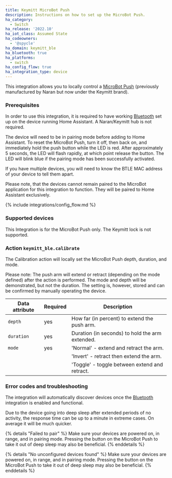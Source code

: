```yaml
---
title: Keymitt MicroBot Push
description: Instructions on how to set up the MicroBot Push.
ha_category:
  - Switch
ha_release: '2022.10'
ha_iot_class: Assumed State
ha_codeowners:
  - '@spycle'
ha_domain: keymitt_ble
ha_bluetooth: true
ha_platforms:
  - switch
ha_config_flow: true
ha_integration_type: device
---
```


This integration allows you to locally control a [MicroBot Push](https://keymitt.com/products/microbot-push) (previously manufactured by Naran but now under the Keymitt brand).

### Prerequisites

In order to use this integration, it is required to have working [Bluetooth](/integrations/bluetooth) set up on the device running Home Assistant. A Naran/Keymitt hub is not required.

The device will need to be in pairing mode before adding to Home Assistant. To reset the MicroBot Push, turn it off, then back on, and immediately hold the push button while the LED is red. After approximately 5 seconds, the LED will flash rapidly, at which point release the button. The LED will blink blue if the pairing mode has been successfully activated.

If you have multiple devices, you will need to know the BTLE MAC address of your device to tell them apart.

Please note, that the devices cannot remain paired to the MicroBot application for this integration to function. They will be paired to Home Assistant exclusively.

{% include integrations/config_flow.md %}

### Supported devices

This Integration is for the MicroBot Push only. The Keymitt lock is not supported.

### Action `keymitt_ble.calibrate`

The Calibration action will locally set the MicroBot Push depth, duration, and mode.

Please note: The push arm will extend or retract (depending on the mode defined) after the action is performed. The mode and depth will be demonstrated, but not the duration. The setting is, however, stored and can be confirmed by manually operating the device.

| Data attribute | Required | Description                                                                                   |
| ---------------------- | -------- | --------------------------------------------------------------------------------------------- |
| `depth`                | yes      | How far (in percent) to extend the push arm.                                                  |
| `duration`             | yes      | Duration (in seconds) to hold the arm extended.                                               |
| `mode`                 | yes      |'Normal' - extend and retract the arm.                                                         |
|                        |          |'Invert' - retract then extend the arm.                                                        |      
|                        |          |'Toggle' - toggle between extend and retract.                                                  |

### Error codes and troubleshooting

The integration will automatically discover devices once the [Bluetooth](/integrations/bluetooth) integration is enabled and functional.

Due to the device going into deep sleep after extended periods of no activity, the response time can be up to a minute in extreme cases. On average it will be much quicker.

{% details "Failed to pair" %}
Make sure your devices are powered on, in range, and in pairing mode. Pressing the button on the MicroBot Push to take it out of deep sleep may also be beneficial.
{% enddetails %}

{% details "No unconfigured devices found" %}
Make sure your devices are powered on, in range, and in pairing mode. Pressing the button on the MicroBot Push to take it out of deep sleep may also be beneficial.
{% enddetails %}

